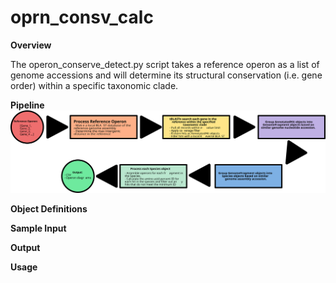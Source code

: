 # oprn_consv_calc

**Overview**

The operon_conserve_detect.py script takes a reference operon as a list of genome accessions and will determine its structural conservation (i.e. gene order) within a specific taxonomic clade.

**Pipeline**
![Workflow](operon_detect_pipeline.svg)

**Object Definitions**

**Sample Input**

**Output**

**Usage**

